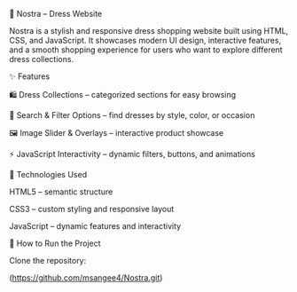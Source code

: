 👗 Nostra – Dress Website

Nostra is a stylish and responsive dress shopping website built using HTML, CSS, and JavaScript.
It showcases modern UI design, interactive features, and a smooth shopping experience for users who want to explore different dress collections.

✨ Features

🛍️ Dress Collections – categorized sections for easy browsing

🔎 Search & Filter Options – find dresses by style, color, or occasion

🖼️ Image Slider & Overlays – interactive product showcase

⚡ JavaScript Interactivity – dynamic filters, buttons, and animations

🚀 Technologies Used

HTML5 – semantic structure

CSS3 – custom styling and responsive layout

JavaScript – dynamic features and interactivity

📂 How to Run the Project

Clone the repository:

(https://github.com/msangee4/Nostra.git)

